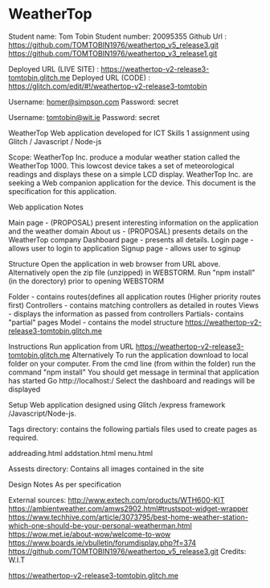 # WeatherTop

Student name: Tom Tobin
Student number: 20095355
Github Url	            	: https://github.com/TOMTOBIN1976/weathertop_v5_release3.git
                                  https://github.com/TOMTOBIN1976/weathertop_v3_release1.git 
   
Deployed URL (LIVE SITE)	: https://weathertop-v2-release3-tomtobin.glitch.me
Deployed URL (CODE)		: https://glitch.com/edit/#!/weathertop-v2-release3-tomtobin

Username: homer@simpson.com
Password: secret

Username: tomtobin@wit.ie
Password: secret

WeatherTop Web application developed for ICT Skills 1 assignment using Glitch / Javascript / Node-js

Scope:
WeatherTop Inc. produce a modular weather station called the WeatherTop 1000. This lowcost
device takes a set of meteorological readings and displays these on a simple LCD
display. WeatherTop Inc. are seeking a Web companion application for the device. This
document is the specification for this application.

Web application Notes
 
Main page - (PROPOSAL)  present interesting information on the application and the weather domain
About us - (PROPOSAL) presents details on the WeatherTop company 
Dashboard page -  presents all details.
Login page -  allows user to login to application
Signup page - allows user to sginup


Structure
Open the application in web browser from URL above.
Alternatively open the zip file (unzipped) in WEBSTORM. Run "npm install" (in the dorectory) prior to opening WEBSTORM 

Folder - contains routes(defines all application routes (Higher priority routes first)
Controllers - contains matching controllers as detailed in routes
Views - displays the information as passed from controllers
Partials- contains "partial" pages
Model - contains the model structure
https://weathertop-v2-release3-tomtobin.glitch.me


Instructions
Run application from URL https://weathertop-v2-release3-tomtobin.glitch.me
Alternatively To run the application download to local folder on your computer.
From the cmd line (from within the folder) run the command "npm install"
You should get message in terminal that application has started
Go http://localhost:/
Select the dashboard and readings will be displayed 
 
Setup
Web application designed using Glitch /express framework /Javascript/Node-js.

Tags directory:
contains the following partials files used to create pages as required.

addreading.html
addstation.html
menu.html



Assests directory:
Contains all images contained in the site


Design Notes
As per specification

External sources:
http://www.extech.com/products/WTH600-KIT
https://ambientweather.com/amws2902.html#trustspot-widget-wrapper
https://www.techhive.com/article/3073795/best-home-weather-station-which-one-should-be-your-personal-weatherman.html
https://wow.met.ie/about-wow/welcome-to-wow
https://www.boards.ie/vbulletin/forumdisplay.php?f=374
https://github.com/TOMTOBIN1976/weathertop_v5_release3.git
Credits: W.I.T

https://weathertop-v2-release3-tomtobin.glitch.me
